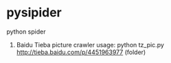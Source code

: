 # pysipider
python spider

1. Baidu Tieba picture crawler
usage: python tz_pic.py http://tieba.baidu.com/p/4451963977 (folder) 
